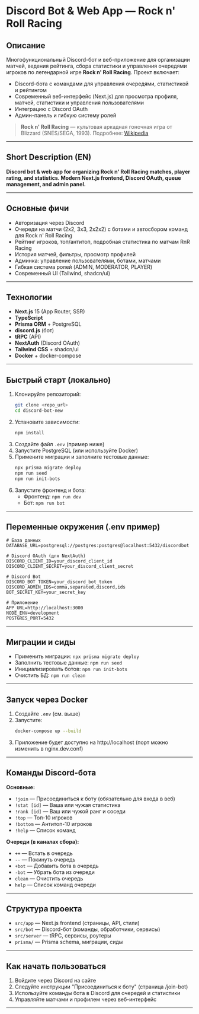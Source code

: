 # Discord Bot & Web App — Rock n' Roll Racing

## Описание

Многофункциональный Discord-бот и веб-приложение для организации матчей, ведения рейтинга, сбора статистики и управления очередями игроков по легендарной игре **Rock n' Roll Racing**. Проект включает:
- Discord-бота с командами для управления очередями, статистикой и рейтингом
- Современный веб-интерфейс (Next.js) для просмотра профиля, матчей, статистики и управления пользователями
- Интеграцию с Discord OAuth
- Админ-панель и гибкую систему ролей

> **Rock n' Roll Racing** — культовая аркадная гоночная игра от Blizzard (SNES/SEGA, 1993). Подробнее: [Wikipedia](https://en.wikipedia.org/wiki/Rock_n%27_Roll_Racing)

---

## Short Description (EN)

**Discord bot & web app for organizing Rock n' Roll Racing matches, player rating, and statistics. Modern Next.js frontend, Discord OAuth, queue management, and admin panel.**

---

## Основные фичи
- Авторизация через Discord
- Очереди на матчи (2x2, 3x3, 2x2x2) с ботами и автосбором команд для Rock n' Roll Racing
- Рейтинг игроков, топ/антитоп, подробная статистика по матчам RnR Racing
- История матчей, фильтры, просмотр профилей
- Админка: управление пользователями, ботами, матчами
- Гибкая система ролей (ADMIN, MODERATOR, PLAYER)
- Современный UI (Tailwind, shadcn/ui)

---

## Технологии
- **Next.js** 15 (App Router, SSR)
- **TypeScript**
- **Prisma ORM** + PostgreSQL
- **discord.js** (бот)
- **tRPC** (API)
- **NextAuth** (Discord OAuth)
- **Tailwind CSS** + shadcn/ui
- **Docker** + docker-compose

---

## Быстрый старт (локально)

1. Клонируйте репозиторий:
   ```bash
   git clone <repo_url>
   cd discord-bot-new
   ```
2. Установите зависимости:
   ```bash
   npm install
   ```
3. Создайте файл `.env` (пример ниже)
4. Запустите PostgreSQL (или используйте Docker)
5. Примените миграции и заполните тестовые данные:
   ```bash
   npx prisma migrate deploy
   npm run seed
   npm run init-bots
   ```
6. Запустите фронтенд и бота:
   - Фронтенд: `npm run dev`
   - Бот:      `npm run bot`

---

## Переменные окружения (.env пример)
```env
# База данных
DATABASE_URL=postgresql://postgres:postgres@localhost:5432/discordbot

# Discord OAuth (для NextAuth)
DISCORD_CLIENT_ID=your_discord_client_id
DISCORD_CLIENT_SECRET=your_discord_client_secret

# Discord Bot
DISCORD_BOT_TOKEN=your_discord_bot_token
DISCORD_ADMIN_IDS=comma,separated,discord,ids
BOT_SECRET_KEY=your_secret_key

# Приложение
APP_URL=http://localhost:3000
NODE_ENV=development
POSTGRES_PORT=5432
```

---

## Миграции и сиды
- Применить миграции: `npx prisma migrate deploy`
- Заполнить тестовые данные: `npm run seed`
- Инициализировать ботов: `npm run init-bots`
- Очистить БД: `npm run clean`

---

## Запуск через Docker

1. Создайте `.env` (см. выше)
2. Запустите:
   ```bash
   docker-compose up --build
   ```
3. Приложение будет доступно на http://localhost (порт можно изменить в nginx.dev.conf)

---

## Команды Discord-бота

**Основные:**
- `!join` — Присоединиться к боту (обязательно для входа в веб)
- `!stat [id]` — Ваша или чужая статистика
- `!rank [id]` — Ваш или чужой ранг и соседи
- `!top` — Топ-10 игроков
- `!bottom` — Антитоп-10 игроков
- `!help` — Список команд

**Очереди (в каналах сбора):**
- `++` — Встать в очередь
- `--` — Покинуть очередь
- `+bot` — Добавить бота в очередь
- `-bot` — Убрать бота из очереди
- `clean` — Очистить очередь
- `help` — Список команд очереди

---

## Структура проекта

- `src/app` — Next.js frontend (страницы, API, стили)
- `src/bot` — Discord-бот (команды, обработчики, сервисы)
- `src/server` — tRPC, сервисы, роутеры
- `prisma/` — Prisma schema, миграции, сиды

---

## Как начать пользоваться
1. Войдите через Discord на сайте
2. Следуйте инструкции "Присоединиться к боту" (страница /join-bot)
3. Используйте команды бота в Discord для очередей и статистики 
4. Управляйте матчами и профилем через веб-интерфейс

---
